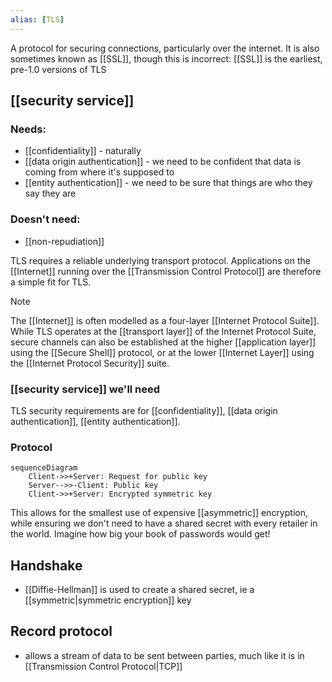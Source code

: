 ```yaml
---
alias: [TLS]
---
```

A protocol for securing connections, particularly over the internet. It is also sometimes known as [[SSL]], though this is incorrect: [[SSL]] is the earliest, pre-1.0 versions of TLS

## [[security service]]
### Needs:
- [[confidentiality]] - naturally
- [[data origin authentication]] - we need to be confident that data is coming from where it's supposed to
- [[entity authentication]] - we need to be sure that things are who they say they are
### Doesn't need:
- [[non-repudiation]]

TLS requires a reliable underlying transport protocol. Applications on the [[Internet]] running over the [[Transmission Control Protocol]] are therefore a simple fit for TLS. 

>[!note]
>The [[Internet]] is often modelled as a four-layer [[Internet Protocol Suite]]. While TLS operates at the [[transport layer]] of the Internet Protocol Suite, secure channels can also be established at the higher [[application layer]] using the [[Secure Shell]] protocol, or at the lower [[Internet Layer]] using the [[Internet Protocol Security]] suite.

### [[security service]] we'll need
TLS security requirements are for [[confidentiality]], [[data origin authentication]], [[entity authentication]]. 

### Protocol
```mermaid
sequenceDiagram
	Client->>+Server: Request for public key 
	Server-->>-Client: Public key
	Client->>+Server: Encrypted symmetric key 
```
This allows for the smallest use of expensive [[asymmetric]] encryption, while ensuring we don't need to have a shared secret with every retailer in the world. Imagine how big your book of passwords would get!

## Handshake
- [[Diffie-Hellman]] is used to create a shared secret, ie a [[symmetric|symmetric encryption]] key

## Record protocol
- allows a stream of data to be sent between parties, much like it is in [[Transmission Control Protocol|TCP]]
